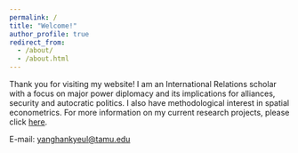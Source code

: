 ```yaml
---
permalink: /
title: "Welcome!"
author_profile: true
redirect_from: 
  - /about/
  - /about.html
---
```


Thank you for visiting my website!
I am an International Relations scholar with a focus on major power diplomacy and its implications for alliances, security and autocratic politics. I also have methodological interest in spatial econometrics. For more information on my current research projects, please click [here](https://yanghankyeul.github.io/research/).

E-mail: yanghankyeul@tamu.edu




